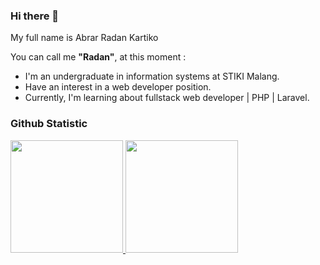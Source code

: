 ### Hi there 👋
My full name is Abrar Radan Kartiko

You can call me **"Radan"**, at this moment :

- I'm an undergraduate in information systems at STIKI Malang.
- Have an interest in a web developer position.
- Currently, I'm learning about fullstack web developer | PHP | Laravel.

### Github Statistic
<p align="left">
<a href="https://github.com/abrarradan30">
  <img height="180em" src="https://github-readme-stats-eight-theta.vercel.app/api?username=abrarradan30&show_icons=true&theme=algolia&include_all_commits=true&count_private=true"/>
  <img height="180em" src="https://github-readme-stats-eight-theta.vercel.app/api/top-langs/?username=abrarradan30&layout=compact&langs_count=8&theme=algolia"/>
</a>
</p>

<!--
**abrarradan30/abrarradan30** is a ✨ _special_ ✨ repository because its `README.md` (this file) appears on your GitHub profile.

Here are some ideas to get you started:

- 🔭 I’m currently working on ...
- 🌱 I’m currently learning ...
- 👯 I’m looking to collaborate on ...
- 🤔 I’m looking for help with ...
- 💬 Ask me about ...
- 📫 How to reach me: ...
- 😄 Pronouns: ...
- ⚡ Fun fact: ...
-->
